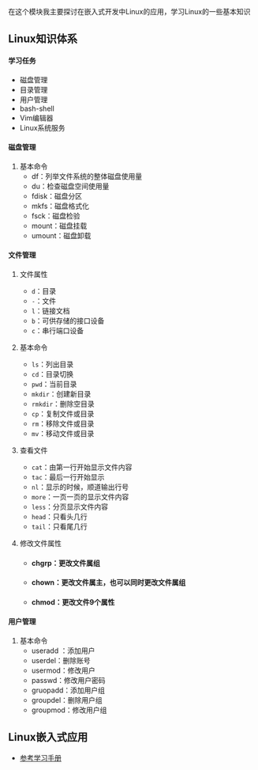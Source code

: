 在这个模块我主要探讨在嵌入式开发中Linux的应用，学习Linux的一些基本知识

## Linux知识体系

#### 学习任务

* 磁盘管理
* 目录管理
* 用户管理
* bash-shell
* Vim编辑器
* Linux系统服务



#### 磁盘管理

1. 基本命令
   * df：列举文件系统的整体磁盘使用量
   * du：检查磁盘空间使用量
   * fdisk：磁盘分区
   * mkfs：磁盘格式化
   * fsck：磁盘检验
   * mount：磁盘挂载
   * umount：磁盘卸载



#### 文件管理

1. 文件属性
   * `d`：目录
   * `-`：文件
   * `l`：链接文档
   * `b`：可供存储的接口设备
   * `c`：串行端口设备
2. 基本命令
   * `ls`：列出目录
   * `cd`：目录切换
   * `pwd`：当前目录
   * `mkdir`：创建新目录
   * `rmkdir`：删除空目录
   * `cp`：复制文件或目录
   * `rm`：移除文件或目录
   * `mv`：移动文件或目录
3. 查看文件
   * `cat`：由第一行开始显示文件内容
   * `tac`：最后一行开始显示
   * `nl`：显示的时候，顺道输出行号
   * `more`：一页一页的显示文件内容
   * `less`：分页显示文件内容
   * `head`：只看头几行
   * `tail`：只看尾几行

4. 修改文件属性

   * #### chgrp：更改文件属组

   * #### chown：更改文件属主，也可以同时更改文件属组

   * #### chmod：更改文件9个属性



#### 用户管理

1. 基本命令
   * useradd ：添加用户
   * userdel：删除账号
   * usermod：修改用户
   * passwd：修改用户密码
   * gruopadd：添加用户组
   * groupdel：删除用户组
   * groupmod：修改用户组

## Linux嵌入式应用





* [参考学习手册](https://www.tutorialspoint.com/unix/unix-getting-started.htm)